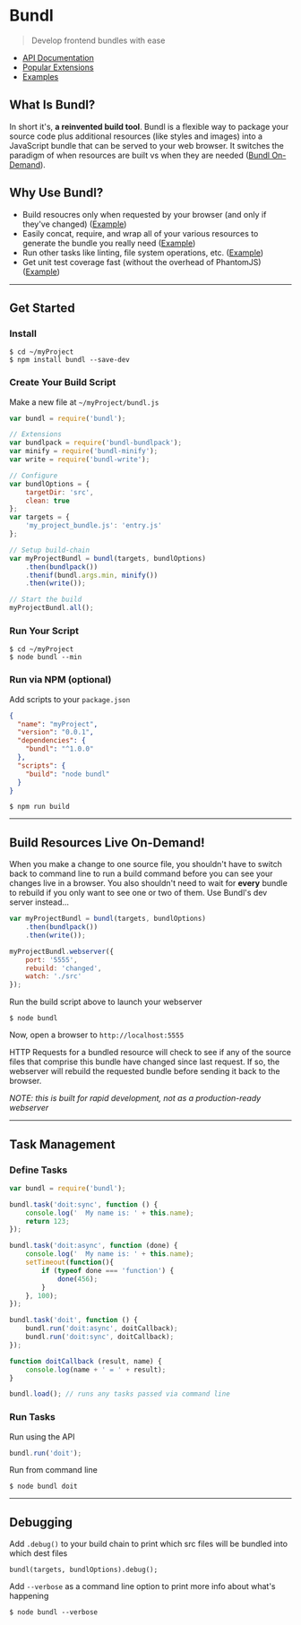 # Bundl
> Develop frontend bundles with ease
* [API Documentation](https://github.com/seebigs/bundl/wiki/API-Documentation)
* [Popular Extensions](https://github.com/seebigs/bundl/wiki/Popular-Extensions)
* [Examples](https://github.com/seebigs/bundl/wiki/Examples)

## What Is Bundl?
In short it's, **a reinvented build tool**. Bundl is a flexible way to package your source code plus additional resources (like styles and images) into a JavaScript bundle that can be served to your web browser. It switches the paradigm of when resources are built vs when they are needed ([Bundl On-Demand](https://github.com/seebigs/bundl#build-resources-live-on-demand)).

## Why Use Bundl?
* Build resoucres only when requested by your browser (and only if they've changed) ([Example](https://github.com/seebigs/bundl/wiki/Examples))
* Easily concat, require, and wrap all of your various resources to generate the bundle you really need ([Example](https://github.com/seebigs/bundl/wiki/Examples))
* Run other tasks like linting, file system operations, etc. ([Example](https://github.com/seebigs/bundl/wiki/Examples))
* Get unit test coverage fast (without the overhead of PhantomJS) ([Example](https://github.com/seebigs/bundl/wiki/Examples))

---
## Get Started

### Install
```
$ cd ~/myProject
$ npm install bundl --save-dev
```

### Create Your Build Script
Make a new file at `~/myProject/bundl.js`
```js
var bundl = require('bundl');

// Extensions
var bundlpack = require('bundl-bundlpack');
var minify = require('bundl-minify');
var write = require('bundl-write');

// Configure
var bundlOptions = {
    targetDir: 'src',
    clean: true
};
var targets = {
    'my_project_bundle.js': 'entry.js'
};

// Setup build-chain
var myProjectBundl = bundl(targets, bundlOptions)
    .then(bundlpack())
    .thenif(bundl.args.min, minify())
    .then(write());

// Start the build
myProjectBundl.all();
```

### Run Your Script
```
$ cd ~/myProject
$ node bundl --min
```

### Run via NPM (optional)
Add scripts to your `package.json`
```json
{
  "name": "myProject",
  "version": "0.0.1",
  "dependencies": {
    "bundl": "^1.0.0"
  },
  "scripts": {
    "build": "node bundl"
  }
}
```
```
$ npm run build
```

---
## Build Resources Live On-Demand!

When you make a change to one source file, you shouldn't have to switch back to command line to run a build command before you can see your changes live in a browser. You also shouldn't need to wait for **every** bundle to rebuild if you only want to see one or two of them. Use Bundl's dev server instead...
```js
var myProjectBundl = bundl(targets, bundlOptions)
    .then(bundlpack())
    .then(write());

myProjectBundl.webserver({
    port: '5555',
    rebuild: 'changed',
    watch: './src'
});
```
Run the build script above to launch your webserver
```
$ node bundl
```
Now, open a browser to `http://localhost:5555`

HTTP Requests for a bundled resource will check to see if any of the source files that comprise this bundle have changed since last request. If so, the webserver will rebuild the requested bundle before sending it back to the browser.

*NOTE: this is built for rapid development, not as a production-ready webserver*

---
## Task Management

### Define Tasks
```js
var bundl = require('bundl');

bundl.task('doit:sync', function () {
    console.log('  My name is: ' + this.name);
    return 123;
});

bundl.task('doit:async', function (done) {
    console.log('  My name is: ' + this.name);
    setTimeout(function(){
        if (typeof done === 'function') {
            done(456);
        }
    }, 100);
});

bundl.task('doit', function () {
    bundl.run('doit:async', doitCallback);
    bundl.run('doit:sync', doitCallback);
});

function doitCallback (result, name) {
    console.log(name + ' = ' + result);
}

bundl.load(); // runs any tasks passed via command line
```

### Run Tasks
Run using the API
```js
bundl.run('doit');
```
Run from command line
```
$ node bundl doit
```

---
## Debugging
Add `.debug()` to your build chain to print which src files will be bundled into which dest files
```
bundl(targets, bundlOptions).debug();
```
Add `--verbose` as a command line option to print more info about what's happening
```
$ node bundl --verbose
```
